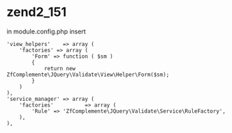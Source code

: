 zend2_151
=========
in module.config.php insert

    'view_helpers'    => array (
        'factories' => array (
            'Form' => function ( $sm )
            {
                return new ZfComplemente\JQuery\Validate\View\Helper\Form($sm);
            }
        )
    ),
    'service_manager' => array (
        'factories'          => array (
            'Rule' => 'ZfComplemente\JQuery\Validate\Service\RuleFactory',
        ),
    ),
